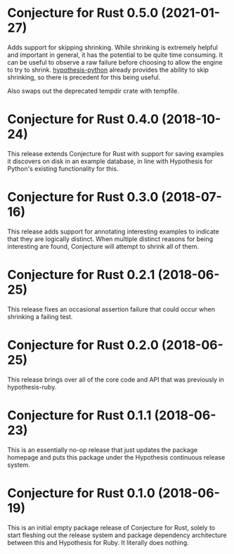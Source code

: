 # Conjecture for Rust 0.5.0 (2021-01-27)

Adds support for skipping shrinking. While shrinking is extremely helpful and important in general, it has the potential to be quite time consuming. It can be useful to observe a raw failure before choosing to allow the engine to try to shrink. [hypothesis-python](https://hypothesis.readthedocs.io/en/latest/settings.html#phases) already provides the ability to skip shrinking, so there is precedent for this being useful.

Also swaps out the deprecated tempdir crate with tempfile.

# Conjecture for Rust 0.4.0 (2018-10-24)

This release extends Conjecture for Rust with support for saving examples it discovers on disk in an example database,
in line with Hypothesis for Python's existing functionality for this.

# Conjecture for Rust 0.3.0 (2018-07-16)

This release adds support for annotating interesting examples
to indicate that they are logically distinct. When multiple distinct
reasons for being interesting are found, Conjecture will attempt to
shrink all of them.

# Conjecture for Rust 0.2.1 (2018-06-25)

This release fixes an occasional assertion failure that could occur
when shrinking a failing test.

# Conjecture for Rust 0.2.0 (2018-06-25)

This release brings over all of the core code and API that was previously in
hypothesis-ruby.

# Conjecture for Rust 0.1.1 (2018-06-23)

This is an essentially no-op release that just updates the package homepage and
puts this package under the Hypothesis continuous release system.

# Conjecture for Rust 0.1.0 (2018-06-19)

This is an initial empty package release of Conjecture for Rust, solely
to start fleshing out the release system and package dependency architecture
between this and Hypothesis for Ruby. It literally does nothing.
